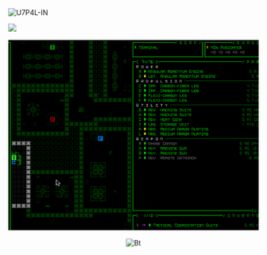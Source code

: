 <p style="display: inline-block;" align="center">
  
  ![U7P4L-IN](https://user-images.githubusercontent.com/87250241/154004616-9ada377d-645e-4146-b521-07a16bc7900b.gif)

  <img src="https://github.com/U7P4L-IN/U7P4L-IN/blob/main/hacker.gif"/>

  ![Alt text](https://github.com/MRVIVEK-CODER/MRVIVEK-CODER/raw/main/md7Oqrf.gif)
</p>

<p align="center"><img src="https://user-images.githubusercontent.com/49580304/110318584-81067880-7fc2-11eb-8391-152d308e7f2b.gif" alt="Bt">
